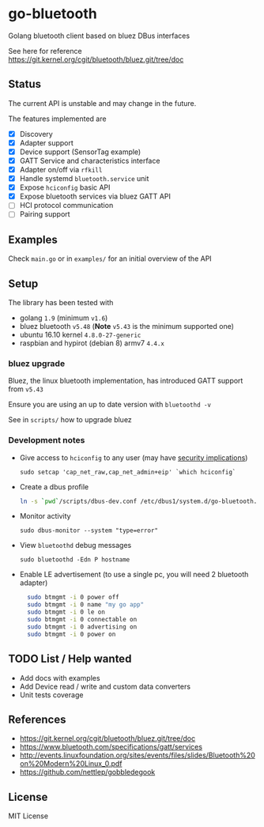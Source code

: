 # go-bluetooth

Golang bluetooth client based on bluez DBus interfaces

See here for reference https://git.kernel.org/cgit/bluetooth/bluez.git/tree/doc

## Status

The current API is unstable and may change in the future.

The features implemented are

- [x] Discovery
- [x] Adapter support
- [x] Device support (SensorTag example)
- [x] GATT Service and characteristics interface
- [x] Adapter on/off via `rfkill`
- [x] Handle systemd `bluetooth.service` unit
- [x] Expose `hciconfig` basic API
- [x] Expose bluetooth services via bluez GATT API
- [ ] HCI protocol communication
- [ ] Pairing support

## Examples

Check `main.go` or in `examples/` for an initial overview of the API

## Setup

The library has been tested with

- golang `1.9` (minimum `v1.6`)
- bluez bluetooth `v5.48` (**Note** `v5.43` is the minimum supported one)
- ubuntu 16.10 kernel `4.8.0-27-generic`
- raspbian and hypirot (debian 8) armv7 `4.4.x`

### bluez upgrade

Bluez, the linux bluetooth implementation, has introduced GATT support from `v5.43`

Ensure you are using an up to date version with `bluetoothd -v`

See in `scripts/` how to upgrade bluez

### Development notes

-   Give access to `hciconfig` to any user (may have [security implications](https://www.insecure.ws/linux/getcap_setcap.html))

    ```
    sudo setcap 'cap_net_raw,cap_net_admin+eip' `which hciconfig`
    ```
- Create a dbus profile

    ```sh
    ln -s `pwd`/scripts/dbus-dev.conf /etc/dbus1/system.d/go-bluetooth.config
    ```
- Monitor activity

    `sudo dbus-monitor --system "type=error"`

- View `bluetoothd` debug messages

    `sudo bluetoothd -Edn P hostname`

- Enable LE advertisement (to use a single pc, you will need 2 bluetooth adapter)

  ```bash
    sudo btmgmt -i 0 power off
    sudo btmgmt -i 0 name "my go app"
    sudo btmgmt -i 0 le on    
    sudo btmgmt -i 0 connectable on
    sudo btmgmt -i 0 advertising on
    sudo btmgmt -i 0 power on
  ```

## TODO List / Help wanted

-   Add docs with examples
-   Add Device read / write and custom data converters
-   Unit tests coverage

## References

- https://git.kernel.org/cgit/bluetooth/bluez.git/tree/doc
- https://www.bluetooth.com/specifications/gatt/services
- http://events.linuxfoundation.org/sites/events/files/slides/Bluetooth%20on%20Modern%20Linux_0.pdf
- https://github.com/nettlep/gobbledegook

## License

MIT License
